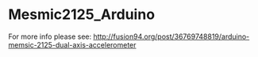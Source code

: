 Mesmic2125_Arduino
==================

For more info please see: http://fusion94.org/post/36769748819/arduino-memsic-2125-dual-axis-accelerometer